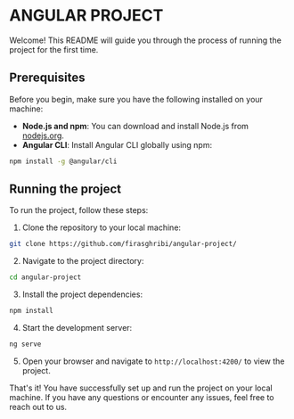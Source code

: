 # ANGULAR PROJECT

Welcome! This README will guide you through the process of running the project for the first time.

## Prerequisites
Before you begin, make sure you have the following installed on your machine:
- **Node.js and npm**: You can download and install Node.js from [nodejs.org](https://nodejs.org/).
- **Angular CLI**: Install Angular CLI globally using npm:

```bash
npm install -g @angular/cli
```

## Running the project
To run the project, follow these steps:

1. Clone the repository to your local machine:

```bash
git clone https://github.com/firasghribi/angular-project/
```

2. Navigate to the project directory:

```bash
cd angular-project
```

3. Install the project dependencies:

```bash
npm install
```

4. Start the development server:

```bash
ng serve
```

5. Open your browser and navigate to `http://localhost:4200/` to view the project.

That's it! You have successfully set up and run the project on your local machine. If you have any questions or encounter any issues, feel free to reach out to us.
